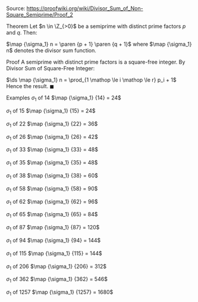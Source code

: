 # 

Source: https://proofwiki.org/wiki/Divisor_Sum_of_Non-Square_Semiprime/Proof_2



Theorem
Let $n \in \Z_{>0}$ be a semiprime with distinct prime factors $p$ and $q$.
Then:

$\map {\sigma_1} n = \paren {p + 1} \paren {q + 1}$
where $\map {\sigma_1} n$ denotes the divisor sum function.


Proof
A semiprime with distinct prime factors is a square-free integer.
By Divisor Sum of Square-Free Integer:

$\ds \map {\sigma_1} n = \prod_{1 \mathop \le i \mathop \le r} p_i + 1$
Hence the result.
$\blacksquare$


Examples
$\sigma_1$ of $14$
$\map {\sigma_1} {14} = 24$


$\sigma_1$ of $15$
$\map {\sigma_1} {15} = 24$


$\sigma_1$ of $22$
$\map {\sigma_1} {22} = 36$


$\sigma_1$ of $26$
$\map {\sigma_1} {26} = 42$


$\sigma_1$ of $33$
$\map {\sigma_1} {33} = 48$


$\sigma_1$ of $35$
$\map {\sigma_1} {35} = 48$


$\sigma_1$ of $38$
$\map {\sigma_1} {38} = 60$


$\sigma_1$ of $58$
$\map {\sigma_1} {58} = 90$


$\sigma_1$ of $62$
$\map {\sigma_1} {62} = 96$


$\sigma_1$ of $65$
$\map {\sigma_1} {65} = 84$


$\sigma_1$ of $87$
$\map {\sigma_1} {87} = 120$


$\sigma_1$ of $94$
$\map {\sigma_1} {94} = 144$


$\sigma_1$ of $115$
$\map {\sigma_1} {115} = 144$


$\sigma_1$ of $206$
$\map {\sigma_1} {206} = 312$


$\sigma_1$ of $362$
$\map {\sigma_1} {362} = 546$


$\sigma_1$ of $1257$
$\map {\sigma_1} {1257} = 1680$




